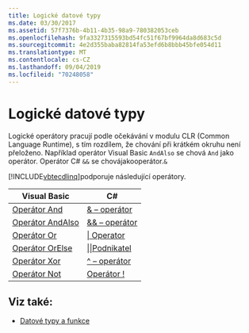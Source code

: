 ```yaml
---
title: Logické datové typy
ms.date: 03/30/2017
ms.assetid: 57f7376b-4b11-4b35-98a9-780382053ceb
ms.openlocfilehash: 9fa3327315593bd54fc51f67bf9964da8d683c5d
ms.sourcegitcommit: 4e2d355baba82814fa53efd6b8bbb45bfe054d11
ms.translationtype: MT
ms.contentlocale: cs-CZ
ms.lasthandoff: 09/04/2019
ms.locfileid: "70248058"
---
```

# <a name="boolean-data-types"></a>Logické datové typy
Logické operátory pracují podle očekávání v modulu CLR (Common Language Runtime), s tím rozdílem, že chování při krátkém okruhu není přeloženo. Například operátor Visual Basic `AndAlso` se chová `And` jako operátor. Operátor C# `&&` se chovájakooperátor.`&`  
  
 [!INCLUDE[vbtecdlinq](../../../../../../includes/vbtecdlinq-md.md)]podporuje následující operátory.  
  
|Visual Basic|C#|  
|------------------|---------|  
|[Operátor And](../../../../../visual-basic/language-reference/operators/and-operator.md)|[& – operátor](../../../../../csharp/language-reference/operators/boolean-logical-operators.md#logical-and-operator-)|  
|[Operátor AndAlso](../../../../../visual-basic/language-reference/operators/andalso-operator.md)|[&& – operátor](../../../../../csharp/language-reference/operators/boolean-logical-operators.md#conditional-logical-and-operator-)|  
|[Operátor Or](../../../../../visual-basic/language-reference/operators/or-operator.md)|[&#124; Operator](../../../../../csharp/language-reference/operators/boolean-logical-operators.md#logical-or-operator-)|  
|[Operátor OrElse](../../../../../visual-basic/language-reference/operators/orelse-operator.md)|[&#124;&#124;Podnikatel](../../../../../csharp/language-reference/operators/boolean-logical-operators.md#conditional-logical-or-operator-)|  
|[Operátor Xor](../../../../../visual-basic/language-reference/operators/xor-operator.md)|[^ – operátor](../../../../../csharp/language-reference/operators/boolean-logical-operators.md#logical-exclusive-or-operator-)|  
|[Operátor Not](../../../../../visual-basic/language-reference/operators/not-operator.md)|[Operátor \!](../../../../../csharp/language-reference/operators/boolean-logical-operators.md#logical-negation-operator-)|  
  
## <a name="see-also"></a>Viz také:

- [Datové typy a funkce](data-types-and-functions.md)
